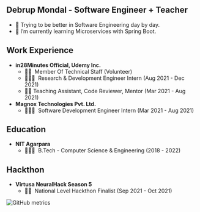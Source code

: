 ## Debrup Mondal - Software Engineer + Teacher

- 🦾 Trying to be better in Software Engineering day by day.
- 🌱 I’m currently learning Microservices with Spring Boot.

## Work Experience

- **in28Minutes Official, Udemy Inc.**
  - 👷🏻‍ &nbsp;Member Of Technical Staff (Volunteer)  
  - 🧑🏻‍🔬 &nbsp;Research & Development Engineer Intern  (Aug 2021 - Dec 2021)
  - 👨‍🏫 Teaching Assistant, Code Reviewer, Mentor  (Mar 2021 - Aug 2021)
- **Magnox Technologies Pvt. Ltd.**
  - 🧑🏻‍💻 &nbsp;Software Development Engineer Intern (Mar 2021 - Aug 2021)

## Education 

- **NIT Agarpara**
  - 👨🏻‍🎓&nbsp; B.Tech - Computer Science & Engineering (2018 - 2022)

## Hackthon

- **Virtusa NeuralHack Season 5**
  - 🙅🏻 &nbsp;National Level Hackthon Finalist (Sep 2021 - Oct 2021)

<!--
**debrupofficial365/debrupofficial365** is a ✨ _special_ ✨ repository because its `README.md` (this file) appears on your GitHub profile.

Here are some ideas to get you started:

- 🔭 I’m currently working on ...
- 🌱 I’m currently learning ...
- 👯 I’m looking to collaborate on ...
- 🤔 I’m looking for help with ...
- 💬 Ask me about ...
- 📫 How to reach me: ...
- 😄 Pronouns: ...
- ⚡ Fun fact: ...
- 

<img src="https://github-readme-stats.vercel.app/api?username=debrupofficial365&&show_icons=true&title_color=ffffff&icon_color=bb2acf&text_color=daf7dc&bg_color=151515">
-->





![GitHub metrics](https://metrics.lecoq.io/debrupofficial365) 
